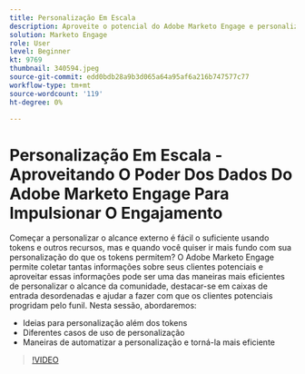 ```yaml
---
title: Personalização Em Escala
description: Aproveite o potencial do Adobe Marketo Engage e personalize além dos tokens.
solution: Marketo Engage
role: User
level: Beginner
kt: 9769
thumbnail: 340594.jpeg
source-git-commit: edd0bdb28a9b3d065a64a95af6a216b747577c77
workflow-type: tm+mt
source-wordcount: '119'
ht-degree: 0%

---
```


# Personalização Em Escala - Aproveitando O Poder Dos Dados Do Adobe Marketo Engage Para Impulsionar O Engajamento

Começar a personalizar o alcance externo é fácil o suficiente usando tokens e outros recursos, mas e quando você quiser ir mais fundo com sua personalização do que os tokens permitem? O Adobe Marketo Engage permite coletar tantas informações sobre seus clientes potenciais e aproveitar essas informações pode ser uma das maneiras mais eficientes de personalizar o alcance da comunidade, destacar-se em caixas de entrada desordenadas e ajudar a fazer com que os clientes potenciais progridam pelo funil. Nesta sessão, abordaremos:

* Ideias para personalização além dos tokens
* Diferentes casos de uso de personalização
* Maneiras de automatizar a personalização e torná-la mais eficiente

>[!VIDEO](https://video.tv.adobe.com/v/340594/?quality=12&learn=on)
